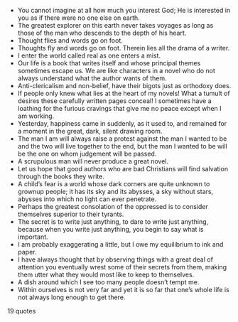  - You cannot imagine at all how much you interest God; He is interested in you as if there were no one else on earth.
 - The greatest explorer on this earth never takes voyages as long as those of the man who descends to the depth of his heart.
 - Thought flies and words go on foot.
 - Thoughts fly and words go on foot. Therein lies all the drama of a writer.
 - I enter the world called real as one enters a mist.
 - Our life is a book that writes itself and whose principal themes sometimes escape us. We are like characters in a novel who do not always understand what the author wants of them.
 - Anti-clericalism and non-belief, have their bigots just as orthodoxy does.
 - If people only knew what lies at the heart of my novels! What a tumult of desires these carefully written pages conceal! I sometimes have a loathing for the furious cravings that give me no peace except when I am working.
 - Yesterday, happiness came in suddenly, as it used to, and remained for a moment in the great, dark, silent drawing room.
 - The man I am will always raise a protest against the man I wanted to be and the two will live together to the end, but the man I wanted to be will be the one on whom judgement will be passed.
 - A scrupulous man will never produce a great novel.
 - Let us hope that good authors who are bad Christians will find salvation through the books they write.
 - A child’s fear is a world whose dark corners are quite unknown to grownup people; it has its sky and its abysses, a sky without stars, abysses into which no light can ever penetrate.
 - Perhaps the greatest consolation of the oppressed is to consider themselves superior to their tyrants.
 - The secret is to write just anything, to dare to write just anything, because when you write just anything, you begin to say what is important.
 - I am probably exaggerating a little, but I owe my equilibrium to ink and paper.
 - I have always thought that by observing things with a great deal of attention you eventually wrest some of their secrets from them, making them utter what they would most like to keep to themselves.
 - A dish around which I see too many people doesn’t tempt me.
 - Within ourselves is not very far and yet it is so far that one’s whole life is not always long enough to get there.

19 quotes